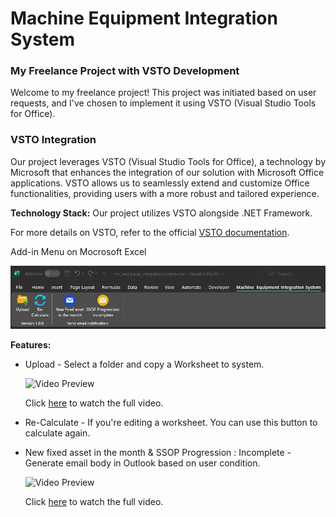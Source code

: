 # Machine Equipment Integration System

### My Freelance Project with VSTO Development

Welcome to my freelance project! This project was initiated based on user requests, and I've chosen to implement it using VSTO (Visual Studio Tools for Office).


### VSTO Integration

Our project leverages VSTO (Visual Studio Tools for Office), a technology by Microsoft that enhances the integration of our solution with Microsoft Office applications. VSTO allows us to seamlessly extend and customize Office functionalities, providing users with a more robust and tailored experience.

**Technology Stack:** Our project utilizes VSTO alongside .NET Framework.

For more details on VSTO, refer to the official [VSTO documentation](https://learn.microsoft.com/en-us/visualstudio/vsto/office-solutions-development-overview-vsto?view=vs-2022).

Add-in Menu on Mocrosoft Excel

![My Image](images/1_ribbon.png)

**Features:**

- Upload - Select a folder and copy a Worksheet to system.

  ![Video Preview](images/Machine%20&%20Equipment%20Integration%20System%20-%20Step%201%20Upload.gif)
  
  Click [here](https://drive.google.com/file/d/1zTLiEedxNGHMkGRO6m4c78IkjpiFwcu6/view?usp=sharing) to watch the full video.

- Re-Calculate - If you're editing a worksheet. You can use this button to calculate again.

- New fixed asset in the month & SSOP Progression : Incomplete - Generate email body in Outlook based on user condition.

  ![Video Preview](images/Machine%20&%20Equipment%20Integration%20System%20-%20Step%202%20Generate%20mail%20.gif)
  
  Click [here](https://drive.google.com/file/d/1i-8WqcNrVd593dw5A_73c_eU_Q0DTtOT/view?usp=sharing) to watch the full video.
